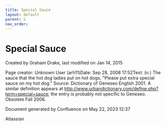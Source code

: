 ```yaml
---
title: Special Sauce
layout: default
parent: S
nav_order:
---
```


# Special Sauce

Created by  Graham Drake, last modified on Jan 14, 2015

Page creator: Unknown User (arh11)Date: Sep 28, 2008 17:52Text: (n.) The sauce that the hot dog ladies put on hot dogs. &quot;Please put extra special sauce on my hot dog.&quot; Source: Dictionary of Geneseo English 2001. A similar definition appears at http://www.urbandictionary.com/define.php?term=special+sauce; the entry is probably not specific to Geneseo. Obsolete Fall 2006.

Document generated by Confluence on May 22, 2023 12:37

Atlassian
